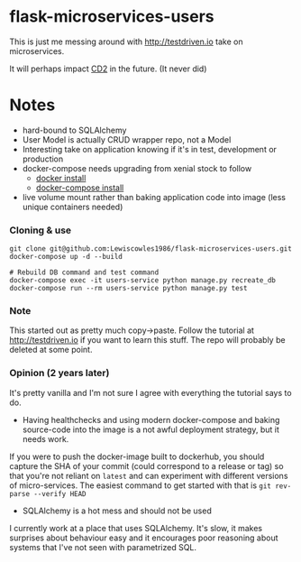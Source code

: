 # flask-microservices-users

This is just me messing around with http://testdriven.io take on microservices. 

It will perhaps impact [CD2](https://github.com/CODESIGN2/) in the future. (It never did)

# Notes

* hard-bound to SQLAlchemy
* User Model is actually CRUD wrapper repo, not a Model
* Interesting take on application knowing if it's in test, development or production
* docker-compose needs upgrading from xenial stock to follow
    * [docker install](https://docs.docker.com/engine/installation/linux/docker-ce/ubuntu/#install-using-the-repository)
    * [docker-compose install](https://docs.docker.com/compose/install/#install-compose-on-linux-systems)
* live volume mount rather than baking application code into image (less unique containers needed)

### Cloning & use

```
git clone git@github.com:Lewiscowles1986/flask-microservices-users.git
docker-compose up -d --build

# Rebuild DB command and test command
docker-compose exec -it users-service python manage.py recreate_db
docker-compose run --rm users-service python manage.py test

```

### Note

This started out as pretty much copy->paste. Follow the tutorial at http://testdriven.io if you want to learn this stuff. The repo will probably be deleted at some point. 


### Opinion (2 years later)
It's pretty vanilla and I'm not sure I agree with everything the tutorial says to do.

* Having healthchecks and using modern docker-compose and baking source-code into the image is a not awful deployment strategy, but it needs work.

If you were to push the docker-image built to dockerhub, you should capture the SHA of your commit (could correspond to a release or tag) so that you're not reliant on `latest` and can experiment with different versions of micro-services. The easiest command to get started with that is `git rev-parse --verify HEAD`

* SQLAlchemy is a hot mess and should not be used

I currently work at a place that uses SQLAlchemy. It's slow, it makes surprises about behaviour easy and it encourages poor reasoning about systems that I've not seen with parametrized SQL.

